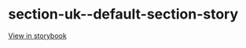 # section-uk--default-section-story

[View in storybook](https://raw.githack.com/Independent-Digital-News-and-Media-Ltd/indy-pwamp-sb/PR-1199-sb/index.html?path=/story/section-uk--default-section-story)